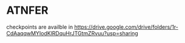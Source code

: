 # ATNFER

checkpoints are availble in https://drive.google.com/drive/folders/1r-CdAaqqwMYIodKlRDquHrJTGtmZRvuu?usp=sharing
 
